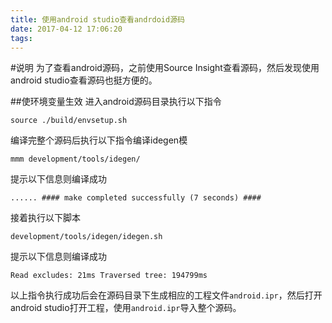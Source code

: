 ```yaml
---
title: 使用android studio查看andrdoid源码
date: 2017-04-12 17:06:20
tags:
---
```


#说明
为了查看android源码，之前使用Source Insight查看源码，然后发现使用android studio查看源码也挺方便的。


##使环境变量生效
进入android源码目录执行以下指令

	source ./build/envsetup.sh 
编译完整个源码后执行以下指令编译idegen模

	mmm development/tools/idegen/
提示以下信息则编译成功

	...... #### make completed successfully (7 seconds) ####

接着执行以下脚本

	development/tools/idegen/idegen.sh
提示以下信息则编译成功

	Read excludes: 21ms Traversed tree: 194799ms


以上指令执行成功后会在源码目录下生成相应的工程文件`android.ipr`，然后打开android studio打开工程，使用`android.ipr`导入整个源码。